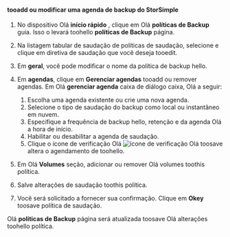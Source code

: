 
<!--author=SharS last changed: 9/15/15-->

#### <a name="tooadd-or-modify-a-storsimple-backup-schedule"></a>tooadd ou modificar uma agenda de backup do StorSimple
1. No dispositivo Olá **início rápido** , clique em Olá **políticas de Backup** guia. Isso o levará toohello **políticas de Backup** página.
2. Na listagem tabular de saudação de políticas de saudação, selecione e clique em diretiva de saudação que você deseja tooedit.
3. Em **geral**, você pode modificar o nome da política de backup hello.
4. Em **agendas**, clique em **Gerenciar agendas** tooadd ou remover agendas. Em Olá **gerenciar agenda** caixa de diálogo caixa, Olá a seguir:
   
   1. Escolha uma agenda existente ou crie uma nova agenda.
   2. Selecione o tipo de saudação do backup como local ou instantâneo em nuvem.
   3. Especifique a frequência de backup hello, retenção e da agenda Olá a hora de início.
   4. Habilitar ou desabilitar a agenda de saudação.
   5. Clique o ícone de verificação Olá ![ícone de verificação](./media/storsimple-add-modify-backup-schedule/HCS_CheckIcon-include.png) Olá toosave altera o agendamento de toohello.
5. Em Olá **Volumes** seção, adicionar ou remover Olá volumes toothis política.
6. Salve alterações de saudação toothis política.
7. Você será solicitado a fornecer sua confirmação. Clique em **Okey** toosave política de saudação.

Olá **políticas de Backup** página será atualizada toosave Olá alterações toohello política.


